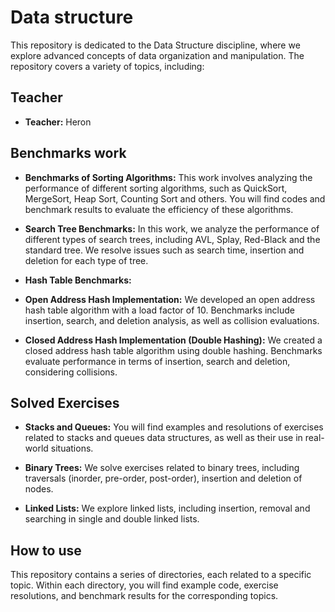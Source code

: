 # Data structure

This repository is dedicated to the Data Structure discipline, where we explore advanced concepts of data organization and manipulation. The repository covers a variety of topics, including:

## Teacher
- **Teacher:** Heron

## Benchmarks work

- **Benchmarks of Sorting Algorithms:** This work involves analyzing the performance of different sorting algorithms, such as QuickSort, MergeSort, Heap Sort, Counting Sort and others. You will find codes and benchmark results to evaluate the efficiency of these algorithms.

- **Search Tree Benchmarks:** In this work, we analyze the performance of different types of search trees, including AVL, Splay, Red-Black and the standard tree. We resolve issues such as search time, insertion and deletion for each type of tree.

- **Hash Table Benchmarks:**

 - **Open Address Hash Implementation:** We developed an open address hash table algorithm with a load factor of 10. Benchmarks include insertion, search, and deletion analysis, as well as collision evaluations.

 - **Closed Address Hash Implementation (Double Hashing):** We created a closed address hash table algorithm using double hashing. Benchmarks evaluate performance in terms of insertion, search and deletion, considering collisions.

## Solved Exercises

- **Stacks and Queues:** You will find examples and resolutions of exercises related to stacks and queues data structures, as well as their use in real-world situations.

- **Binary Trees:** We solve exercises related to binary trees, including traversals (inorder, pre-order, post-order), insertion and deletion of nodes.

- **Linked Lists:** We explore linked lists, including insertion, removal and searching in single and double linked lists.

## How to use

This repository contains a series of directories, each related to a specific topic. Within each directory, you will find example code, exercise resolutions, and benchmark results for the corresponding topics.